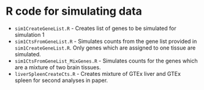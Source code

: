 # R code for simulating data

* `sim1CreateGeneList.R` - Creates list of genes to be simulated for simulation 1
* `sim1CtsFromGeneList.R` - Simulates counts from the gene list provided in `sim1CreateGeneList.R`. Only genes which are assigned to one tissue are simulated.
* `sim1CtsFromGeneList_MixGenes.R` - Simulates counts for the genes which are a mixture of two brain tissues.
* `liverSpleenCreateCts.R` - Creates mixture of GTEx liver and GTEx spleen for second analyses in paper.
